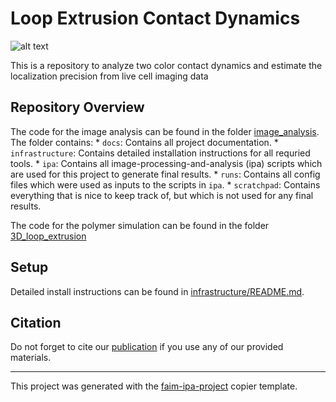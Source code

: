 <!-- start abstract -->
# Loop Extrusion Contact Dynamics

![alt text](image_analysis/image/20241212_1a2_cont_15_15_100_standard_54__0002_movie_3panel_rgb_13.gif)

This is a repository to analyze two color contact dynamics and estimate the localization precision from live cell imaging data


<!-- end abstract -->

## Repository Overview

The code for the image analysis can be found in the folder [image_analysis](image_analysis/). The folder contains:
    * `docs`: Contains all project documentation.
    * `infrastructure`: Contains detailed installation instructions for all requried tools.
    * `ipa`: Contains all image-processing-and-analysis (ipa) scripts which are used for this project to generate final results.
    * `runs`: Contains all config files which were used as inputs to the scripts in `ipa`.
    * `scratchpad`: Contains everything that is nice to keep track of, but which is not used for any final results.

The code for the polymer simulation can be found in the folder [3D_loop_extrusion](3D_loop_extrusion/)

## Setup
Detailed install instructions can be found in [infrastructure/README.md](image_analysis/infrastructure/README.md).

## Citation
Do not forget to cite our [publication]() if you use any of our provided materials.

---
This project was generated with the [faim-ipa-project](https://fmi-faim.github.io/ipa-project-template/) copier template.
